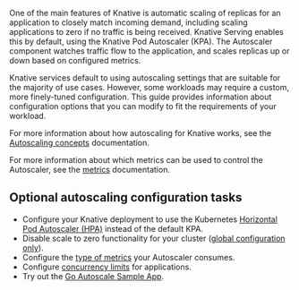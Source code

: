 One of the main features of Knative is automatic scaling of replicas for an application to closely match incoming demand, including scaling applications to zero if no traffic is being received.
Knative Serving enables this by default, using the Knative Pod Autoscaler (KPA).
The Autoscaler component watches traffic flow to the application, and scales replicas up or down based on configured metrics.

Knative services default to using autoscaling settings that are suitable for the majority of use cases. However, some workloads may require a custom, more finely-tuned configuration.
This guide provides information about configuration options that you can modify to fit the requirements of your workload.

For more information about how autoscaling for Knative works, see the [Autoscaling concepts](./autoscaling-concepts.md) documentation.

For more information about which metrics can be used to control the Autoscaler, see the [metrics](./autoscaling-metrics.md) documentation.

## Optional autoscaling configuration tasks

* Configure your Knative deployment to use the Kubernetes [Horizontal Pod Autoscaler (HPA)](../../install/any-kubernetes-cluster.md#optional-serving-extensions) instead of the default KPA.
* Disable scale to zero functionality for your cluster ([global configuration only](./scale-to-zero.md)).
* Configure the [type of metrics](./autoscaling-metrics.md) your Autoscaler consumes.
* Configure [concurrency limits](./concurrency.md) for applications.
* Try out the [Go Autoscale Sample App](./autoscale-go/README.md).
